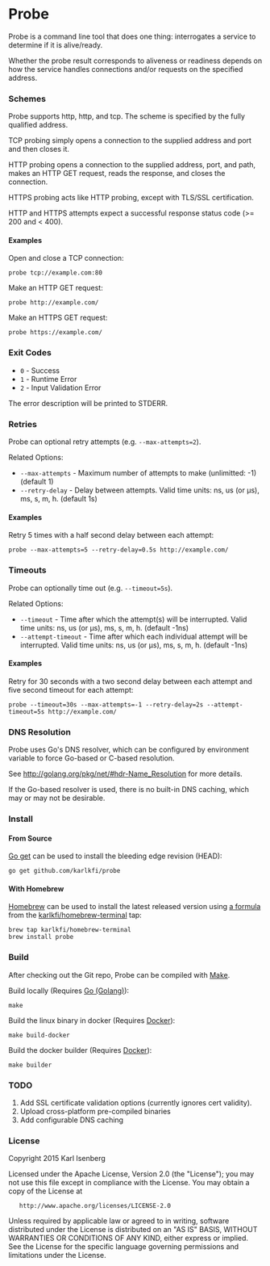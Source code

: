 # Probe

Probe is a command line tool that does one thing:
interrogates a service to determine if it is alive/ready.

Whether the probe result corresponds to aliveness or readiness depends on how the service handles connections and/or requests on the specified address.


### Schemes

Probe supports http, http, and tcp. The scheme is specified by the fully qualified address.

TCP probing simply opens a connection to the supplied address and port and then closes it.

HTTP probing opens a connection to the supplied address, port, and path, makes an HTTP GET request, reads the response, and closes the connection.

HTTPS probing acts like HTTP probing, except with TLS/SSL certification.

HTTP and HTTPS attempts expect a successful response status code (&gt;= 200 and &lt; 400).


#### Examples

Open and close a TCP connection:

```
probe tcp://example.com:80
```

Make an HTTP GET request:

```
probe http://example.com/
```

Make an HTTPS GET request:

```
probe https://example.com/
```


### Exit Codes

- `0` - Success
- `1` - Runtime Error
- `2` - Input Validation Error

The error description will be printed to STDERR.


### Retries

Probe can optional retry attempts (e.g. `--max-attempts=2`).

Related Options:

- `--max-attempts` - Maximum number of attempts to make (unlimitted: -1) (default 1)
- `--retry-delay` - Delay between attempts. Valid time units: ns, us (or µs), ms, s, m, h. (default 1s)

#### Examples

Retry 5 times with a half second delay between each attempt:

```
probe --max-attempts=5 --retry-delay=0.5s http://example.com/
```


### Timeouts

Probe can optionally time out (e.g. `--timeout=5s`).

Related Options:

- `--timeout` - Time after which the attempt(s) will be interrupted. Valid time units: ns, us (or µs), ms, s, m, h. (default -1ns)
- `--attempt-timeout` - Time after which each individual attempt will be interrupted. Valid time units: ns, us (or µs), ms, s, m, h. (default -1ns)

#### Examples

Retry for 30 seconds with a two second delay between each attempt and five second timeout for each attempt:

```
probe --timeout=30s --max-attempts=-1 --retry-delay=2s --attempt-timeout=5s http://example.com/
```


### DNS Resolution

Probe uses Go's DNS resolver, which can be configured by environment variable to force Go-based or C-based resolution.

See http://golang.org/pkg/net/#hdr-Name_Resolution for more details.

If the Go-based resolver is used, there is no built-in DNS caching, which may or may not be desirable.


### Install

#### From Source

[Go get](https://golang.org/doc/install) can be used to install the bleeding edge revision (HEAD):

```
go get github.com/karlkfi/probe
```


#### With Homebrew

[Homebrew](http://brew.sh/) can be used to install the latest released version using [a formula](https://raw.githubusercontent.com/karlkfi/homebrew-terminal/master/probe.rb) from the [karlkfi/homebrew-terminal](https://github.com/karlkfi/homebrew-terminal) tap:

```
brew tap karlkfi/homebrew-terminal
brew install probe
```


### Build

After checking out the Git repo, Probe can be compiled with [Make](https://www.gnu.org/software/make/).

Build locally (Requires [Go (Golang)](https://golang.org/doc/install)):

```
make
```

Build the linux binary in docker (Requires [Docker](https://docs.docker.com/installation/)):

```
make build-docker
```

Build the docker builder (Requires [Docker](https://docs.docker.com/installation/)):

```
make builder
```


### TODO

1. Add SSL certificate validation options (currently ignores cert validity).
2. Upload cross-platform pre-compiled binaries
3. Add configurable DNS caching

### License

   Copyright 2015 Karl Isenberg

   Licensed under the Apache License, Version 2.0 (the "License");
   you may not use this file except in compliance with the License.
   You may obtain a copy of the License at

       http://www.apache.org/licenses/LICENSE-2.0

   Unless required by applicable law or agreed to in writing, software
   distributed under the License is distributed on an "AS IS" BASIS,
   WITHOUT WARRANTIES OR CONDITIONS OF ANY KIND, either express or implied.
   See the License for the specific language governing permissions and
   limitations under the License.
